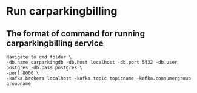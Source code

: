 # Run carparkingbilling

## The format of command for running carparkingbilling service

```
Navigate to cmd folder \
-db.name carparkingdb -db.host localhost -db.port 5432 -db.user postgres -db.pass postgres \
-port 8000 \
-kafka.brokers localhost -kafka.topic topicname -kafka.consumergroup groupname
```


